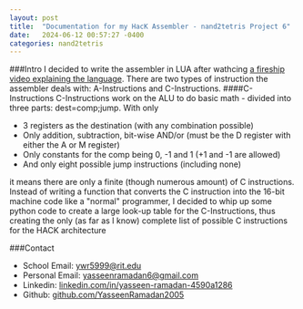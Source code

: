 ```yaml
---
layout: post
title:  "Documentation for my HacK Assembler - nand2tetris Project 6"
date:   2024-06-12 00:57:27 -0400
categories: nand2tetris
---
```


###Intro
I decided to write the assembler in LUA after wathcing [a fireship video explaining the language](https://www.youtube.com/watch?v=jUuqBZwwkQw). There are two types of instruction the assembler deals with: A-Instructions and C-Instructions.
####C-Instructions
C-Instructions work on the ALU to do basic math - divided into three parts: dest=comp;jump. With only 

- 3 registers as the destination (with any combination possible)
- Only addition, subtraction, bit-wise AND/or (must be the D register with either the A or M register)
- Only constants for the comp being 0, -1 and 1 (+1 and -1 are allowed)
- And only eight possible jump instructions (including none)

it means there are only a finite (though numerous amount) of C instructions. Instead of writing a function that converts the C instruction into the 16-bit machine code like a "normal" programmer, I decided to whip up some python code to create a large look-up table for the C-Instructions, thus creating the only (as far as I know) complete list of possible C instructions for the HACK architecture



###Contact

- School Email: ywr5999@rit.edu
- Personal Email: yasseenramadan6@gmail.com
- Linkedin: [linkedin.com/in/yasseen-ramadan-4590a1286](www.linkedin.com/in/yasseen-ramadan-4590a1286)
- Github: [github.com/YasseenRamadan2005](https://github.com/YasseenRamadan2005)
